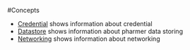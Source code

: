#Concepts

- [Credential](credential/credential.md) shows information about credential
- [Datastore](datastore/datastore.md) shows information about pharmer data storing
- [Networking](networking/networking.md) shows information about networking